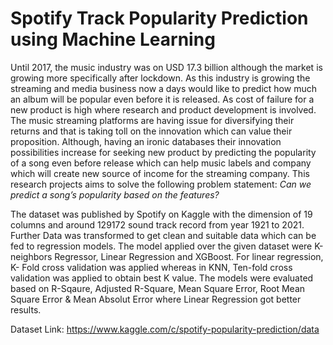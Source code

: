 # Spotify Track Popularity Prediction using Machine Learning

Until 2017, the music industry was on USD 17.3 billion although the market is growing more specifically after lockdown. As this industry is growing the streaming and media business now a days would like to predict how much an album will be popular even before it is released. As cost of failure for a new product is high where research and product development is involved. The music streaming platforms are having issue for diversifying their returns and that is taking toll on the innovation which can value their proposition. Although, having an ironic databases their innovation possibilities increase for seeking new product by predicting the popularity of a song
even before release which can help music labels and company which will create new source of income for the streaming company. This research projects aims to solve the following problem statement: _Can we predict a song’s popularity based on the features?_

The dataset was published by Spotify on Kaggle with the dimension of 19 columns and around 129172 sound track record from year 1921 to 2021. Further Data was transformed to get clean and suitable data which can be fed to regression models. The model applied over the given dataset were K-neighbors Regressor, Linear Regression and XGBoost. For linear regression, K- Fold cross validation was applied whereas in KNN, Ten-fold cross validation was applied to obtain best K value. The models were evaluated based on R-Sqaure, Adjusted R-Square, Mean Square Error, Root Mean Square Error & Mean Absolut Error where Linear Regression got better results.

Dataset Link: https://www.kaggle.com/c/spotify-popularity-prediction/data
